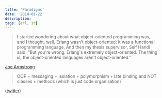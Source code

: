 ```yaml
---
title: 'Paradigms'
date: '2014-01-22'
description:
tags: [erl, st]
---
```


> I started wondering about what object-oriented programming was, and I thought, well, Erlang wasn't object-oriented; it was a functional programming language.  And then my thesis supervisor, Seif Haridi said, "But you're wrong.  Erlang's extremely object-oriented.  The thing is, the object-oriented languages aren't object-oriented."

[Joe Armstrong](http://www.infoq.com/interviews/johnson-armstrong-oop)

> OOP = messaging + isolation + polymorphism + late binding and NOT classes + methods (which is just code organisation)

([twitter](https://twitter.com/joeerl/status/420304646184267776))
